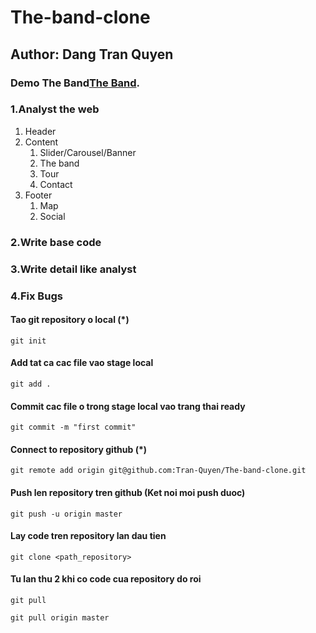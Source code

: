# The-band-clone
## Author: Dang Tran Quyen
### Demo The Band[The Band](https://tran-quyen.github.io/the-band-clone/).

### 1.Analyst the web
1. Header
2. Content
   1. Slider/Carousel/Banner
   2. The band
   3. Tour
   4. Contact
3. Footer
   1. Map
   2. Social
### 2.Write base code
### 3.Write detail like analyst
### 4.Fix Bugs



#### Tao git repository o local (\*)

```
git init
```

#### Add tat ca cac file vao stage local

```
git add .
```

#### Commit cac file o trong stage local vao trang thai ready

```
git commit -m "first commit"
```

#### Connect to repository github (\*)

```
git remote add origin git@github.com:Tran-Quyen/The-band-clone.git
```

#### Push len repository tren github (Ket noi moi push duoc)

```
git push -u origin master
```

#### Lay code tren repository lan dau tien

```
git clone <path_repository>
```

#### Tu lan thu 2 khi co code cua repository do roi

```
git pull
```

```
git pull origin master
```
